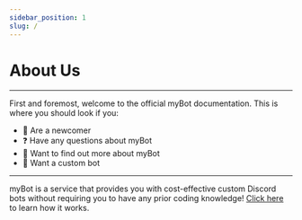 ```yaml
---
sidebar_position: 1
slug: /
---
```


# About Us

---

First and foremost, welcome to the official myBot documentation. This is where you should look if you:
- 👋 Are a newcomer
- ❓ Have any questions about myBot
- 💬 Want to find out more about myBot
- 🤖 Want a custom bot

---

myBot is a service that provides you with cost-effective custom Discord bots without requiring you to have any prior coding knowledge! [Click here](/docs/custom-bots/create-a-bot) to learn how it works.